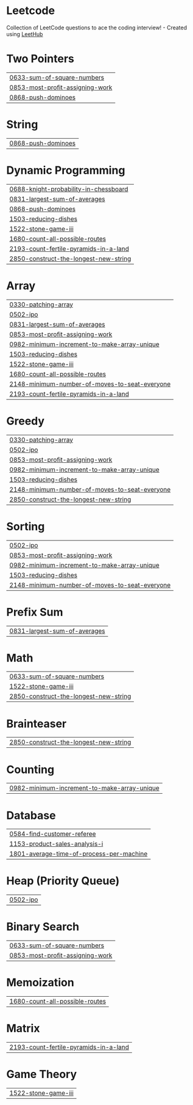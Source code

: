 # Leetcode
Collection of LeetCode questions to ace the coding interview! - Created using [LeetHub](https://github.com/QasimWani/LeetHub)


# Two Pointers
|  |
| ------- |
| [0633-sum-of-square-numbers](https://github.com/neerajrpatil/Leetcode/tree/master/0633-sum-of-square-numbers) |
| [0853-most-profit-assigning-work](https://github.com/neerajrpatil/Leetcode/tree/master/0853-most-profit-assigning-work) |
| [0868-push-dominoes](https://github.com/neerajrpatil/Leetcode/tree/master/0868-push-dominoes) |
# String
|  |
| ------- |
| [0868-push-dominoes](https://github.com/neerajrpatil/Leetcode/tree/master/0868-push-dominoes) |
# Dynamic Programming
|  |
| ------- |
| [0688-knight-probability-in-chessboard](https://github.com/neerajrpatil/Leetcode/tree/master/0688-knight-probability-in-chessboard) |
| [0831-largest-sum-of-averages](https://github.com/neerajrpatil/Leetcode/tree/master/0831-largest-sum-of-averages) |
| [0868-push-dominoes](https://github.com/neerajrpatil/Leetcode/tree/master/0868-push-dominoes) |
| [1503-reducing-dishes](https://github.com/neerajrpatil/Leetcode/tree/master/1503-reducing-dishes) |
| [1522-stone-game-iii](https://github.com/neerajrpatil/Leetcode/tree/master/1522-stone-game-iii) |
| [1680-count-all-possible-routes](https://github.com/neerajrpatil/Leetcode/tree/master/1680-count-all-possible-routes) |
| [2193-count-fertile-pyramids-in-a-land](https://github.com/neerajrpatil/Leetcode/tree/master/2193-count-fertile-pyramids-in-a-land) |
| [2850-construct-the-longest-new-string](https://github.com/neerajrpatil/Leetcode/tree/master/2850-construct-the-longest-new-string) |
# Array
|  |
| ------- |
| [0330-patching-array](https://github.com/neerajrpatil/Leetcode/tree/master/0330-patching-array) |
| [0502-ipo](https://github.com/neerajrpatil/Leetcode/tree/master/0502-ipo) |
| [0831-largest-sum-of-averages](https://github.com/neerajrpatil/Leetcode/tree/master/0831-largest-sum-of-averages) |
| [0853-most-profit-assigning-work](https://github.com/neerajrpatil/Leetcode/tree/master/0853-most-profit-assigning-work) |
| [0982-minimum-increment-to-make-array-unique](https://github.com/neerajrpatil/Leetcode/tree/master/0982-minimum-increment-to-make-array-unique) |
| [1503-reducing-dishes](https://github.com/neerajrpatil/Leetcode/tree/master/1503-reducing-dishes) |
| [1522-stone-game-iii](https://github.com/neerajrpatil/Leetcode/tree/master/1522-stone-game-iii) |
| [1680-count-all-possible-routes](https://github.com/neerajrpatil/Leetcode/tree/master/1680-count-all-possible-routes) |
| [2148-minimum-number-of-moves-to-seat-everyone](https://github.com/neerajrpatil/Leetcode/tree/master/2148-minimum-number-of-moves-to-seat-everyone) |
| [2193-count-fertile-pyramids-in-a-land](https://github.com/neerajrpatil/Leetcode/tree/master/2193-count-fertile-pyramids-in-a-land) |
# Greedy
|  |
| ------- |
| [0330-patching-array](https://github.com/neerajrpatil/Leetcode/tree/master/0330-patching-array) |
| [0502-ipo](https://github.com/neerajrpatil/Leetcode/tree/master/0502-ipo) |
| [0853-most-profit-assigning-work](https://github.com/neerajrpatil/Leetcode/tree/master/0853-most-profit-assigning-work) |
| [0982-minimum-increment-to-make-array-unique](https://github.com/neerajrpatil/Leetcode/tree/master/0982-minimum-increment-to-make-array-unique) |
| [1503-reducing-dishes](https://github.com/neerajrpatil/Leetcode/tree/master/1503-reducing-dishes) |
| [2148-minimum-number-of-moves-to-seat-everyone](https://github.com/neerajrpatil/Leetcode/tree/master/2148-minimum-number-of-moves-to-seat-everyone) |
| [2850-construct-the-longest-new-string](https://github.com/neerajrpatil/Leetcode/tree/master/2850-construct-the-longest-new-string) |
# Sorting
|  |
| ------- |
| [0502-ipo](https://github.com/neerajrpatil/Leetcode/tree/master/0502-ipo) |
| [0853-most-profit-assigning-work](https://github.com/neerajrpatil/Leetcode/tree/master/0853-most-profit-assigning-work) |
| [0982-minimum-increment-to-make-array-unique](https://github.com/neerajrpatil/Leetcode/tree/master/0982-minimum-increment-to-make-array-unique) |
| [1503-reducing-dishes](https://github.com/neerajrpatil/Leetcode/tree/master/1503-reducing-dishes) |
| [2148-minimum-number-of-moves-to-seat-everyone](https://github.com/neerajrpatil/Leetcode/tree/master/2148-minimum-number-of-moves-to-seat-everyone) |
# Prefix Sum
|  |
| ------- |
| [0831-largest-sum-of-averages](https://github.com/neerajrpatil/Leetcode/tree/master/0831-largest-sum-of-averages) |
# Math
|  |
| ------- |
| [0633-sum-of-square-numbers](https://github.com/neerajrpatil/Leetcode/tree/master/0633-sum-of-square-numbers) |
| [1522-stone-game-iii](https://github.com/neerajrpatil/Leetcode/tree/master/1522-stone-game-iii) |
| [2850-construct-the-longest-new-string](https://github.com/neerajrpatil/Leetcode/tree/master/2850-construct-the-longest-new-string) |
# Brainteaser
|  |
| ------- |
| [2850-construct-the-longest-new-string](https://github.com/neerajrpatil/Leetcode/tree/master/2850-construct-the-longest-new-string) |
# Counting
|  |
| ------- |
| [0982-minimum-increment-to-make-array-unique](https://github.com/neerajrpatil/Leetcode/tree/master/0982-minimum-increment-to-make-array-unique) |
# Database
|  |
| ------- |
| [0584-find-customer-referee](https://github.com/neerajrpatil/Leetcode/tree/master/0584-find-customer-referee) |
| [1153-product-sales-analysis-i](https://github.com/neerajrpatil/Leetcode/tree/master/1153-product-sales-analysis-i) |
| [1801-average-time-of-process-per-machine](https://github.com/neerajrpatil/Leetcode/tree/master/1801-average-time-of-process-per-machine) |
# Heap (Priority Queue)
|  |
| ------- |
| [0502-ipo](https://github.com/neerajrpatil/Leetcode/tree/master/0502-ipo) |
# Binary Search
|  |
| ------- |
| [0633-sum-of-square-numbers](https://github.com/neerajrpatil/Leetcode/tree/master/0633-sum-of-square-numbers) |
| [0853-most-profit-assigning-work](https://github.com/neerajrpatil/Leetcode/tree/master/0853-most-profit-assigning-work) |
# Memoization
|  |
| ------- |
| [1680-count-all-possible-routes](https://github.com/neerajrpatil/Leetcode/tree/master/1680-count-all-possible-routes) |
# Matrix
|  |
| ------- |
| [2193-count-fertile-pyramids-in-a-land](https://github.com/neerajrpatil/Leetcode/tree/master/2193-count-fertile-pyramids-in-a-land) |
# Game Theory
|  |
| ------- |
| [1522-stone-game-iii](https://github.com/neerajrpatil/Leetcode/tree/master/1522-stone-game-iii) |